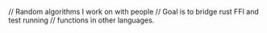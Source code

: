 // Random algorithms I work on with people 
// Goal is to bridge rust FFI and test running
// functions in other languages.